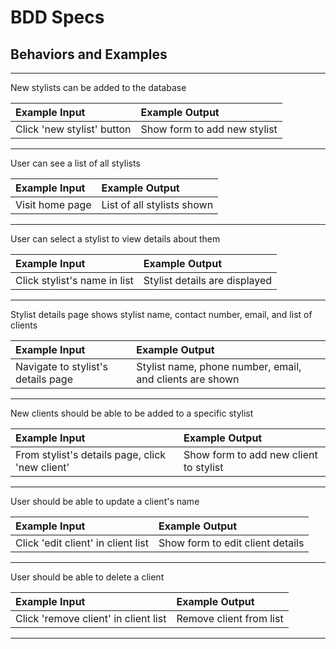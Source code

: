 # BDD Specs

## Behaviors and Examples

---

New stylists can be added to the database

| Example Input | Example Output |
| :--- | :--- |
| Click 'new stylist' button | Show form to add new stylist |

---

User can see a list of all stylists

| Example Input | Example Output |
| :--- | :--- |
| Visit home page | List of all stylists shown |

---

User can select a stylist to view details about them

| Example Input | Example Output |
| :--- | :--- |
| Click stylist's name in list | Stylist details are displayed |

---

Stylist details page shows stylist name, contact number, email, and list of clients

| Example Input | Example Output |
| :--- | :--- |
| Navigate to stylist's details page | Stylist name, phone number, email, and clients are shown |

---

New clients should be able to be added to a specific stylist

| Example Input | Example Output |
| :--- | :--- |
| From stylist's details page, click 'new client' | Show form to add new client to stylist |

---

User should be able to update a client's name

| Example Input | Example Output |
| :--- | :--- |
| Click 'edit client' in client list | Show form to edit client details |

---

User should be able to delete a client

| Example Input | Example Output |
| :--- | :--- |
| Click 'remove client' in client list | Remove client from list |

---
